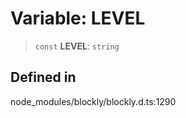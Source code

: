 # Variable: LEVEL

> `const` **LEVEL**: `string`

## Defined in

node_modules/blockly/blockly.d.ts:1290
